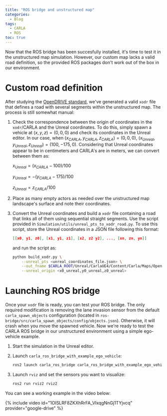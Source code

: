 ```yaml
---
title: "ROS bridge and unstructured map"
categories:
  - Blog
tags:
  - CARLA
  - ROS
toc: true
---
```

Now that the ROS bridge has been succesfully installed, it's time to test it in the unstructured map simulation. However, our custom map lacks a valid road definition, so the provided ROS packages don't work out of the box in our environment.

# Custom road definition

After studying the [OpenDRIVE standard](https://publications.pages.asam.net/standards/ASAM_OpenDRIVE/ASAM_OpenDRIVE_Specification/latest/specification/index.html), we've generated a valid `xodr` file that defines a road with several segments within the unstructured map. The process is still somewhat manual:

1. Check the correspondence between the origin of coordinates in the `xodr`/CARLA and the Unreal coordinates. To do this, simply spawn a vehicle at $(x, y, z) = (0, 0, 0)$ and check its coordinates in the Unreal editor. In our case, when $(x_{CARLA}, y_{CARLA}, z_{CARLA}) = (0, 0, 0)$,  $(x_{Unreal}, y_{Unreal}, z_{Unreal}) = (100, -175, 0)$. Considering that Unreal coordinates appear to be in centimeters and CARLA's are in meters, we can convert between them as:

    $x_{Unreal} = (x_{CARLA} - 100) / 100$

    $y_{Unreal} = -(y_{CARLA} - 175) / 100$

    $z_{Unreal} = z_{CARLA} / 100$

2. Place as many empty actors as needed over the unstructured map landscape's surface and note their coordinates.
3. Convert the Unreal coordinates and build a `xodr` file containing a road that links all of them using sequential straight segments. Use the script provided in `Simulation/utils/unreal_pts_to_xodr_road.py`. To use this script, store the Unreal coordinates in a JSON file following this format:

    ```json
    [[x0, y1, z0], [x1, y1, z1], [x2, z2 y2], ..., [xn, zn, yn]]
    ```

    and run the script as:

    ```bash
    python build_xodr.py \
        --unreal_pts <unreal_coordinates_file.json> \
        --out_fname $CARLA_ROOT/Unreal/CarlaUE4/Content/Carla/Maps/OpenDrive/<your_unstructured_map_name>.xodr \
        --unreal_origin <x0_unreal,y0_unreal,z0_unreal>
    ```


# Launching ROS bridge

Once your `xodr` file is ready, you can test your ROS bridge. The only required modification is removing the lane invasion sensor from the default `carla_spawn_objects` configuration (located in `ros-bridge/src/carla_spawn_objects/config/objects.json`). Otherwise, it will crash when you move the spawned vehicle. Now we're ready to test the CARLA ROS bridge in our unstructured environment using a simple ego-vehicle example.

1. Start the simulation in the Unreal editor.
2. Launch `carla_ros_bridge_with_example_ego_vehicle`:

    ```bash
    ros2 launch carla_ros_bridge carla_ros_bridge_with_example_ego_vehicle.launch.py town:=<your_unstructured_map_name>
    ```

3. Launch `rviz` and set the sensors you want to visualize:

    ```bash
    ros2 run rviz2 rviz2
    ```


You can see a working example in the video below:

{% include video id="1OISLRF8ZKXhRrFA_VlxqgNnGj1TYjvcq" provider="google-drive" %}
